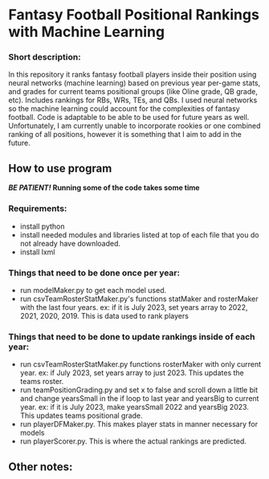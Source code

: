 # Fantasy Football Positional Rankings with Machine Learning

### Short description:
In this repository it ranks fantasy football players inside their position using neural networks (machine learning) based on previous year per-game stats, and grades for current teams positional groups (like Oline grade, QB grade, etc). Includes rankings for RBs, WRs, TEs, and QBs. I used neural networks so the machine learning could account for the complexities of fantasy football. Code is adaptable to be able to be used for future years as well. Unfortunately, I am currently unable to incorporate rookies or one combined ranking of all positions, however it is something that I aim to add in the future.


## How to use program
***BE PATIENT!* Running some of the code takes some time**
<br/>

### Requirements:
- install python
- install needed modules and libraries listed at top of each file that you do not already have downloaded.
- install lxml

### Things that need to be done once per year:
- run modelMaker.py to get each model used.
- run csvTeamRosterStatMaker.py's functions statMaker and rosterMaker with the last four years. ex: if it is July 2023, set years array to 2022, 2021, 2020, 2019. This is data used to rank players

### Things that need to be done to update rankings inside of each year:
- run csvTeamRosterStatMaker.py functions rosterMaker with only current year. ex: if July 2023, set years array to just 2023. This updates the teams roster.
- run teamPositionGrading.py and set x to false and scroll down a little bit and change yearsSmall in the if loop to last year and yearsBig to current year. ex: if it is July 2023, make yearsSmall 2022 and yearsBig 2023. This updates teams positional grade.
- run playerDFMaker.py. This makes player stats in manner necessary for models
- run playerScorer.py. This is where the actual rankings are predicted.


## Other notes:

